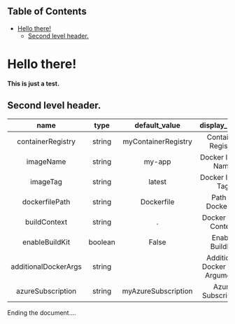 ## Table of Contents  
  * [Hello there!](#hello-there)
    * [Second level header.](#second-level-header)
  
# Hello there!  
**This is just a test.**  
  
## Second level header.  
  
| name | type | default_value | display_name | allowed_values |  
|:---:|:---:|:---:|:---:|:---:|  
| containerRegistry | string | myContainerRegistry | Container Registry | myContainerRegistry<br> anotherRegistry<br> |  
| imageName | string | my-app | Docker Image Name | None |  
| imageTag | string | latest | Docker Image Tag | None |  
| dockerfilePath | string | Dockerfile | Path to Dockerfile | None |  
| buildContext | string | . | Docker Build Context | None |  
| enableBuildKit | boolean | False | Enable BuildKit | None |  
| additionalDockerArgs | string |  | Additional Docker Build Arguments | None |  
| azureSubscription | string | myAzureSubscription | Azure Subscription | None |  
  
Ending the document....  

